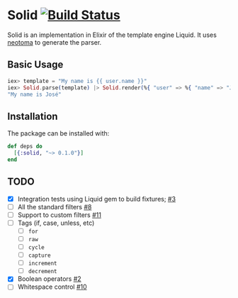# Solid [![Build Status](https://travis-ci.org/edgurgel/solid.svg?branch=master)](https://travis-ci.org/edgurgel/solid)

Solid is an implementation in Elixir of the template engine Liquid. It uses [neotoma](https://github.com/seancribbs/neotoma) to generate the parser.

## Basic Usage

```elixir
iex> template = "My name is {{ user.name }}"
iex> Solid.parse(template) |> Solid.render(%{ "user" => %{ "name" => "José" } }) |> to_string
"My name is José"
```

## Installation

The package can be installed with:

```elixir
def deps do
  [{:solid, "~> 0.1.0"}]
end
```


## TODO

* [x] Integration tests using Liquid gem to build fixtures; [#3](https://github.com/edgurgel/solid/pull/3)
* [ ] All the standard filters [#8](https://github.com/edgurgel/solid/issues/8)
* [ ] Support to custom filters [#11](https://github.com/edgurgel/solid/issues/11)
* [ ] Tags (if, case, unless, etc)
  - [ ] `for`
  - [ ] `raw`
  - [ ] `cycle`
  - [ ] `capture`
  - [ ] `increment`
  - [ ] `decrement`
* [x] Boolean operators [#2](https://github.com/edgurgel/solid/pull/2)
* [ ] Whitespace control [#10](https://github.com/edgurgel/solid/issues/10)
